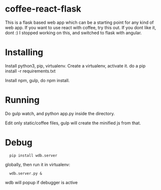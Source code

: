 # coffee-react-flask

This is a flask based web app which can be a starting point for any kind of web app. If you want to use react with coffee, try this out. If you dont like it, dont :)
I stopped working on this, and switched to flask with angular.

# Installing

Install python3, pip, virtualenv. Create a virtualenv, activate it.
do a pip install -r requirements.txt

Install npm, gulp, do npm install.

# Running

Do gulp watch, and python app.py inside the directory.

Edit only static/coffee files, gulp will create the minified js from that.

# Debug
````
  pip install wdb.server 

````
globally, then run it in virtualenv:
````
  wdb.server.py &

````
  wdb will popup if debugger is active

